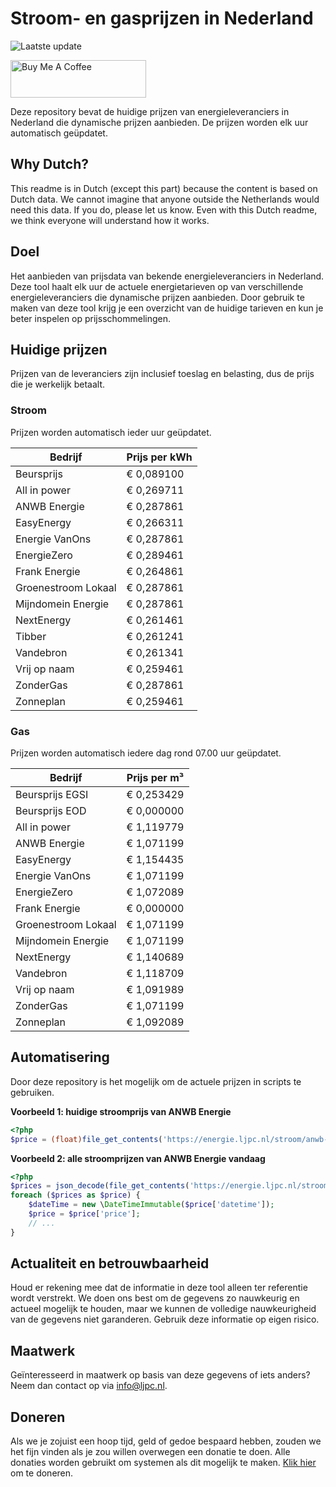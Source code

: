 # Stroom- en gasprijzen in Nederland

![Laatste update](https://img.shields.io/badge/laatste%20update-2024--02--13%2008%3A00%20CET-brightgreen)

<a href="https://www.buymeacoffee.com/Lars-" target="_blank"><img src="https://cdn.buymeacoffee.com/buttons/v2/default-orange.png" alt="Buy Me A Coffee" height="60" style="height: 60px !important;width: 217px !important;" ></a>

Deze repository bevat de huidige prijzen van energieleveranciers in Nederland die dynamische prijzen aanbieden. De prijzen worden elk uur automatisch geüpdatet.

## Why Dutch?

This readme is in Dutch (except this part) because the content is based on Dutch data. We cannot imagine that anyone outside the Netherlands would need this data. If you do, please let us know. Even with this Dutch readme, we think
everyone will understand how it works.

## Doel

Het aanbieden van prijsdata van bekende energieleveranciers in Nederland. Deze tool haalt elk uur de actuele energietarieven op van verschillende energieleveranciers die dynamische prijzen aanbieden. Door gebruik te maken van deze tool
krijg je een overzicht van de huidige tarieven en kun je beter inspelen op prijsschommelingen.

## Huidige prijzen

Prijzen van de leveranciers zijn inclusief toeslag en belasting, dus de prijs die je werkelijk betaalt.

### Stroom

Prijzen worden automatisch ieder uur geüpdatet.

 Bedrijf | Prijs per kWh 
---------|---------------
Beursprijs | € 0,089100
All in power | € 0,269711
ANWB Energie | € 0,287861
EasyEnergy | € 0,266311
Energie VanOns | € 0,287861
EnergieZero | € 0,289461
Frank Energie | € 0,264861
Groenestroom Lokaal | € 0,287861
Mijndomein Energie | € 0,287861
NextEnergy | € 0,261461
Tibber | € 0,261241
Vandebron | € 0,261341
Vrij op naam | € 0,259461
ZonderGas | € 0,287861
Zonneplan | € 0,259461


### Gas

Prijzen worden automatisch iedere dag rond 07.00 uur geüpdatet.

 Bedrijf | Prijs per m³ 
---------|--------------
Beursprijs EGSI | € 0,253429
Beursprijs EOD | € 0,000000
All in power | € 1,119779
ANWB Energie | € 1,071199
EasyEnergy | € 1,154435
Energie VanOns | € 1,071199
EnergieZero | € 1,072089
Frank Energie | € 0,000000
Groenestroom Lokaal | € 1,071199
Mijndomein Energie | € 1,071199
NextEnergy | € 1,140689
Vandebron | € 1,118709
Vrij op naam | € 1,091989
ZonderGas | € 1,071199
Zonneplan | € 1,092089


## Automatisering

Door deze repository is het mogelijk om de actuele prijzen in scripts te gebruiken.

**Voorbeeld 1: huidige stroomprijs van ANWB Energie**

```php
<?php
$price = (float)file_get_contents('https://energie.ljpc.nl/stroom/anwb-energie-nu.txt');

```

**Voorbeeld 2: alle stroomprijzen van ANWB Energie vandaag**

```php
<?php
$prices = json_decode(file_get_contents('https://energie.ljpc.nl/stroom/all-in-power-vandaag.json'),true);
foreach ($prices as $price) {
    $dateTime = new \DateTimeImmutable($price['datetime']);
    $price = $price['price'];
    // ...
}
```

## Actualiteit en betrouwbaarheid

Houd er rekening mee dat de informatie in deze tool alleen ter referentie wordt verstrekt. We doen ons best om de gegevens zo nauwkeurig en actueel mogelijk te houden, maar we kunnen de volledige nauwkeurigheid van de gegevens niet
garanderen. Gebruik deze informatie op eigen risico.

## Maatwerk

Geïnteresseerd in maatwerk op basis van deze gegevens of iets anders? Neem dan contact op
via [info@ljpc.nl](mailto:info@ljpc.nl?subject=Energie%20prijzen).

## Doneren

Als we je zojuist een hoop tijd, geld of gedoe bespaard hebben, zouden we het fijn vinden als je zou willen overwegen een
donatie te doen. Alle donaties worden gebruikt om systemen als dit mogelijk te
maken. [Klik hier](https://www.buymeacoffee.com/Lars-) om te doneren.
